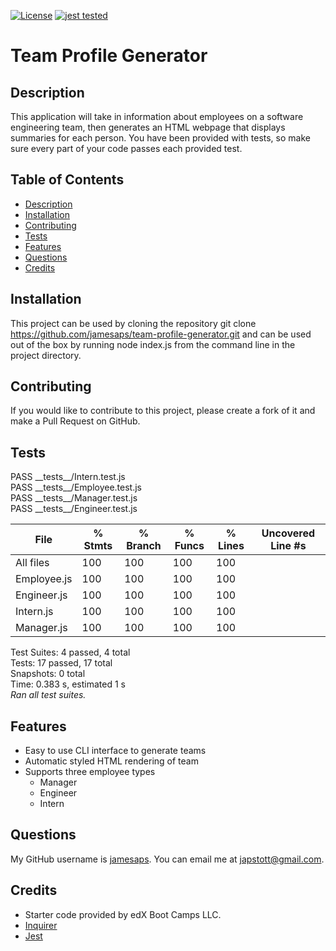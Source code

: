 [![License](https://img.shields.io/badge/License-MIT-yellow.svg)](https://opensource.org/licenses/MIT) [![jest tested](https://img.shields.io/badge/Jest-tested-eee.svg?logo=jest&labelColor=99424f)](https://github.com/jestjs/jest)

# Team Profile Generator

## Description

This application will take in information about employees on a software engineering team, then generates an HTML webpage that displays summaries for each person. You have been provided with tests, so make sure every part of your code passes each provided test.

## Table of Contents

- [Description](#description)
- [Installation](#installation)
- [Contributing](#contributing)
- [Tests](#tests)
- [Features](#features)
- [Questions](#questions)
- [Credits](#credits)

## Installation

This project can be used by cloning the repository git clone https://github.com/jamesaps/team-profile-generator.git and can be used out of the box by running node index.js from the command line in the project directory.

## Contributing

If you would like to contribute to this project, please create a fork of it and make a Pull Request on GitHub.

## Tests

PASS \_\_tests\_\_/Intern.test.js\
PASS \_\_tests\_\_/Employee.test.js\
PASS \_\_tests\_\_/Manager.test.js\
PASS \_\_tests\_\_/Engineer.test.js

| File        | % Stmts | % Branch | % Funcs | % Lines | Uncovered Line #s |
| ----------- | ------- | -------- | ------- | ------- | ----------------- |
| All files   | 100     | 100      | 100     | 100     |                   |
| Employee.js | 100     | 100      | 100     | 100     |                   |
| Engineer.js | 100     | 100      | 100     | 100     |                   |
| Intern.js   | 100     | 100      | 100     | 100     |                   |
| Manager.js  | 100     | 100      | 100     | 100     |                   |

Test Suites: 4 passed, 4 total\
Tests: 17 passed, 17 total\
Snapshots: 0 total\
Time: 0.383 s, estimated 1 s\
_Ran all test suites._

## Features
- Easy to use CLI interface to generate teams
- Automatic styled HTML rendering of team
- Supports three employee types
    - Manager
    - Engineer
    - Intern

## Questions

My GitHub username is [jamesaps](https://github.com/jamesaps). You can email me at [japstott@gmail.com](mailto:japstott@gmail.com).

## Credits

- Starter code provided by edX Boot Camps LLC.
- [Inquirer](https://www.npmjs.com/package/inquirer)
- [Jest](https://jestjs.io)

